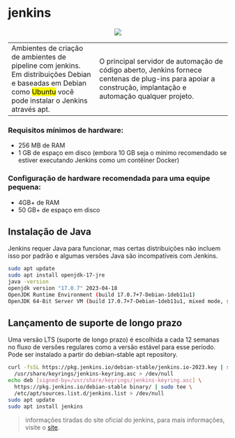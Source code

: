 # jenkins

<p align="center">
  <a href="https://skillicons.dev">
    <img src="https://skillicons.dev/icons?i=jenkins"/>
  </a>
</p>

<table>
  <tr>
    <td width=40%>
Ambientes de criação de ambientes de pipeline com jenkins. Em distribuições Debian e baseadas em Debian como <mark>Ubuntu</mark> você pode instalar o Jenkins através apt.
    </td>
    <td>
O principal servidor de automação de código aberto, Jenkins fornece centenas de plug-ins para apoiar a construção, implantação e automação qualquer projeto. 
    </td>
  </tr>
</table>


### Requisitos mínimos de hardware:
- 256 MB de RAM
- 1 GB de espaço em disco (embora 10 GB seja o mínimo recomendado se estiver executando Jenkins como um contêiner Docker)

### Configuração de hardware recomendada para uma equipe pequena:
- 4GB+ de RAM
- 50 GB+ de espaço em disco


## Instalação de Java
Jenkins requer Java para funcionar, mas certas distribuições não incluem isso por padrão e algumas versões Java são incompatíveis com Jenkins.
```bash
sudo apt update
sudo apt install openjdk-17-jre
java -version
openjdk version "17.0.7" 2023-04-18
OpenJDK Runtime Environment (build 17.0.7+7-Debian-1deb11u1)
OpenJDK 64-Bit Server VM (build 17.0.7+7-Debian-1deb11u1, mixed mode, sharing)
```

## Lançamento de suporte de longo prazo
Uma versão LTS (suporte de longo prazo) é escolhida a cada 12 semanas no fluxo de versões regulares como a versão estável para esse período. Pode ser instalado a partir do debian-stable apt repository.
```bash
curl -fsSL https://pkg.jenkins.io/debian-stable/jenkins.io-2023.key | sudo tee \
  /usr/share/keyrings/jenkins-keyring.asc > /dev/null
echo deb [signed-by=/usr/share/keyrings/jenkins-keyring.asc] \
  https://pkg.jenkins.io/debian-stable binary/ | sudo tee \
  /etc/apt/sources.list.d/jenkins.list > /dev/null
sudo apt update
sudo apt install jenkins
```

> informações tiradas do site oficial do jenkins, para mais informações, visite o <a href="https://www.jenkins.io/">site</a>.